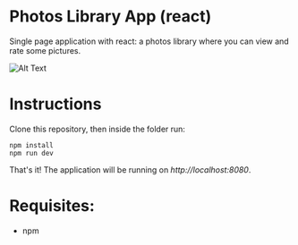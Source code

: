 # Photos Library App (react)

Single page application with react: a photos library where you can view and rate some pictures.

![Alt Text](https://media.giphy.com/media/2shcnwFhrbV1Qu3x8T/giphy.gif)

# Instructions

Clone this repository, then inside the folder run:
```
npm install
npm run dev
```
That's it! The application will be running on *http://localhost:8080*.

# Requisites:
* npm
